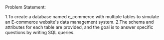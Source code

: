 Problem Statement:

1.To create a database named e_commerce with multiple tables to simulate an E-commerce website's data management system.
2.The schema and attributes for each table are provided, and the goal is to answer specific questions by writing SQL queries.
